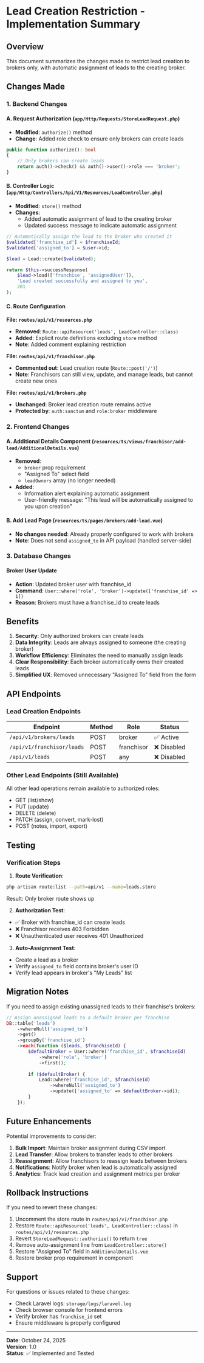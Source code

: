 # Lead Creation Restriction - Implementation Summary

## Overview
This document summarizes the changes made to restrict lead creation to brokers only, with automatic assignment of leads to the creating broker.

## Changes Made

### 1. Backend Changes

#### A. Request Authorization (`app/Http/Requests/StoreLeadRequest.php`)
- **Modified**: `authorize()` method
- **Change**: Added role check to ensure only brokers can create leads
```php
public function authorize(): bool
{
    // Only brokers can create leads
    return auth()->check() && auth()->user()->role === 'broker';
}
```

#### B. Controller Logic (`app/Http/Controllers/Api/V1/Resources/LeadController.php`)
- **Modified**: `store()` method
- **Changes**:
  - Added automatic assignment of lead to the creating broker
  - Updated success message to indicate automatic assignment
```php
// Automatically assign the lead to the broker who created it
$validated['franchise_id'] = $franchiseId;
$validated['assigned_to'] = $user->id;

$lead = Lead::create($validated);

return $this->successResponse(
    $lead->load(['franchise', 'assignedUser']),
    'Lead created successfully and assigned to you',
    201
);
```

#### C. Route Configuration

**File: `routes/api/v1/resources.php`**
- **Removed**: `Route::apiResource('leads', LeadController::class)`
- **Added**: Explicit route definitions excluding `store` method
- **Note**: Added comment explaining restriction

**File: `routes/api/v1/franchisor.php`**
- **Commented out**: Lead creation route (`Route::post('/')`)
- **Note**: Franchisors can still view, update, and manage leads, but cannot create new ones

**File: `routes/api/v1/brokers.php`**
- **Unchanged**: Broker lead creation route remains active
- **Protected by**: `auth:sanctum` and `role:broker` middleware

### 2. Frontend Changes

#### A. Additional Details Component (`resources/ts/views/franchisor/add-lead/AdditionalDetails.vue`)
- **Removed**: 
  - `broker` prop requirement
  - "Assigned To" select field
  - `leadOwners` array (no longer needed)
- **Added**: 
  - Information alert explaining automatic assignment
  - User-friendly message: "This lead will be automatically assigned to you upon creation"

#### B. Add Lead Page (`resources/ts/pages/brokers/add-lead.vue`)
- **No changes needed**: Already properly configured to work with brokers
- **Note**: Does not send `assigned_to` in API payload (handled server-side)

### 3. Database Changes

#### Broker User Update
- **Action**: Updated broker user with franchise_id
- **Command**: `User::where('role', 'broker')->update(['franchise_id' => 1])`
- **Reason**: Brokers must have a franchise_id to create leads

## Benefits

1. **Security**: Only authorized brokers can create leads
2. **Data Integrity**: Leads are always assigned to someone (the creating broker)
3. **Workflow Efficiency**: Eliminates the need to manually assign leads
4. **Clear Responsibility**: Each broker automatically owns their created leads
5. **Simplified UX**: Removed unnecessary "Assigned To" field from the form

## API Endpoints

### Lead Creation Endpoints

| Endpoint | Method | Role | Status |
|----------|--------|------|--------|
| `/api/v1/brokers/leads` | POST | broker | ✅ Active |
| `/api/v1/franchisor/leads` | POST | franchisor | ❌ Disabled |
| `/api/v1/leads` | POST | any | ❌ Disabled |

### Other Lead Endpoints (Still Available)

All other lead operations remain available to authorized roles:
- GET (list/show)
- PUT (update)
- DELETE (delete)
- PATCH (assign, convert, mark-lost)
- POST (notes, import, export)

## Testing

### Verification Steps

1. **Route Verification**:
```bash
php artisan route:list --path=api/v1 --name=leads.store
```
Result: Only broker route shows up

2. **Authorization Test**:
- ✅ Broker with franchise_id can create leads
- ❌ Franchisor receives 403 Forbidden
- ❌ Unauthenticated user receives 401 Unauthorized

3. **Auto-Assignment Test**:
- Create a lead as a broker
- Verify `assigned_to` field contains broker's user ID
- Verify lead appears in broker's "My Leads" list

## Migration Notes

If you need to assign existing unassigned leads to their franchise's brokers:

```php
// Assign unassigned leads to a default broker per franchise
DB::table('leads')
    ->whereNull('assigned_to')
    ->get()
    ->groupBy('franchise_id')
    ->each(function ($leads, $franchiseId) {
        $defaultBroker = User::where('franchise_id', $franchiseId)
            ->where('role', 'broker')
            ->first();
            
        if ($defaultBroker) {
            Lead::where('franchise_id', $franchiseId)
                ->whereNull('assigned_to')
                ->update(['assigned_to' => $defaultBroker->id]);
        }
    });
```

## Future Enhancements

Potential improvements to consider:

1. **Bulk Import**: Maintain broker assignment during CSV import
2. **Lead Transfer**: Allow brokers to transfer leads to other brokers
3. **Reassignment**: Allow franchisors to reassign leads between brokers
4. **Notifications**: Notify broker when lead is automatically assigned
5. **Analytics**: Track lead creation and assignment metrics per broker

## Rollback Instructions

If you need to revert these changes:

1. Uncomment the store route in `routes/api/v1/franchisor.php`
2. Restore `Route::apiResource('leads', LeadController::class)` in `routes/api/v1/resources.php`
3. Revert `StoreLeadRequest::authorize()` to return `true`
4. Remove auto-assignment line from `LeadController::store()`
5. Restore "Assigned To" field in `AdditionalDetails.vue`
6. Restore broker prop requirement in component

## Support

For questions or issues related to these changes:
- Check Laravel logs: `storage/logs/laravel.log`
- Check browser console for frontend errors
- Verify broker has `franchise_id` set
- Ensure middleware is properly configured

---

**Date**: October 24, 2025  
**Version**: 1.0  
**Status**: ✅ Implemented and Tested


